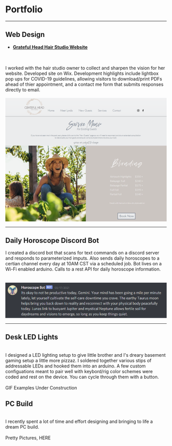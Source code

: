 # Portfolio

---
## Web Design

- **[Grateful Head Hair Studio Website](https://www.gratefulheadstudio.com/)**
<br>
<br>
I worked with the hair studio owner to collect and sharpen the vision for her website. Developed site on Wix. Development highlights include lightbox pop ups for COVID-19 guidelines, allowing visitors to download/print PDFs ahead of thier appointment, and a contact me form that submits responses directly to email. 
<br>
<br>
<img src="images/GratefulHeadWebsiteSS_1.PNG?raw=true"/>
<br>

---
## Daily Horoscope Discord Bot
I created a discord bot that scans for text commands on a discord server and responds to parameterized imputs. Also sends daily horoscopes to a certian channel every day at 10AM CST via a scheduled job. Bot lives on a Wi-Fi enabled arduino. Calls to a rest API for daily horoscope information.  
<br>
<br>
<img src="images/ScopeBot_SS_1.PNG?raw=true"/>
<br>

---
## Desk LED Lights
<br>
I designed a LED lighting setup to give little brother and I's dreary basement gaming setup a little more pizzaz. I soldered together various stips of addressable LEDs and hooked them into an arduino. A few custom configuations meant to pair well with keybord/rig color schemes were coded and rest on the device. You can cycle through them with a button. 
<br>
<br>
GIF Examples Under Construction
<br>

## PC Build
<br>
I recently spent a lot of time and effort designing and bringing to life a dream PC build.
<br>
<br>
Pretty Pictures, HERE
<br>
